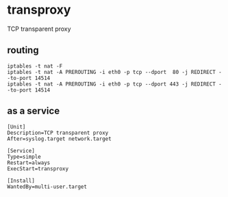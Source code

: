 # transproxy

TCP transparent proxy

## routing

```
iptables -t nat -F
iptables -t nat -A PREROUTING -i eth0 -p tcp --dport  80 -j REDIRECT --to-port 14514
iptables -t nat -A PREROUTING -i eth0 -p tcp --dport 443 -j REDIRECT --to-port 14514
```

## as a service

```
[Unit]
Description=TCP transparent proxy
After=syslog.target network.target

[Service]
Type=simple
Restart=always
ExecStart=transproxy

[Install]
WantedBy=multi-user.target
```
